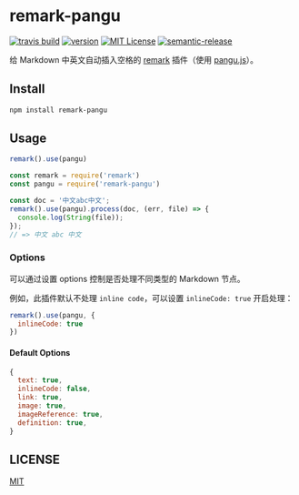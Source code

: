 # remark-pangu

[![travis build](https://img.shields.io/travis/VincentBel/remark-pangu.svg?style=flat-square)](https://travis-ci.org/VincentBel/remark-pangu)
[![version](https://img.shields.io/npm/v/remark-pangu.svg?style=flat-square)](http://npm.im/remark-pangu)
[![MIT License](https://img.shields.io/npm/l/remark-pangu.svg?style=flat-square)](http://opensource.org/licenses/MIT)
[![semantic-release](https://img.shields.io/badge/%20%20%F0%9F%93%A6%F0%9F%9A%80-semantic--release-e10079.svg?style=flat-square)](https://github.com/semantic-release/semantic-release)

给 Markdown 中英文自动插入空格的 [remark](https://github.com/wooorm/remark) 插件（使用 [pangu.js](https://github.com/vinta/pangu.js)）。

## Install

```bash
npm install remark-pangu
```

## Usage

```js
remark().use(pangu)
```

```js
const remark = require('remark')
const pangu = require('remark-pangu')

const doc = '中文abc中文';
remark().use(pangu).process(doc, (err, file) => {
  console.log(String(file));
});
// => 中文 abc 中文
```

### Options

可以通过设置 options 控制是否处理不同类型的 Markdown 节点。

例如，此插件默认不处理 `inline code`，可以设置 `inlineCode: true` 开启处理：

```js
remark().use(pangu, {
  inlineCode: true
})
```

#### Default Options

```js
{
  text: true,
  inlineCode: false,
  link: true,
  image: true,
  imageReference: true,
  definition: true,
}
```

## LICENSE

[MIT](./LICENSE)
